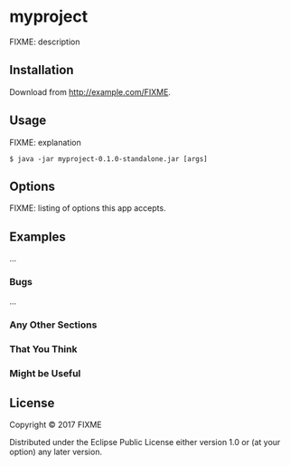 # myproject

FIXME: description

## Installation

Download from http://example.com/FIXME.

## Usage

FIXME: explanation

    $ java -jar myproject-0.1.0-standalone.jar [args]

## Options

FIXME: listing of options this app accepts.

## Examples

...

### Bugs

...

### Any Other Sections
### That You Think
### Might be Useful

## License

Copyright © 2017 FIXME

Distributed under the Eclipse Public License either version 1.0 or (at
your option) any later version.

